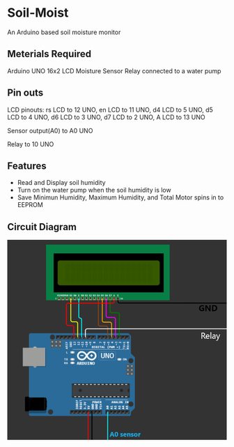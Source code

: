# Soil-Moist
An Arduino based soil moisture monitor

Meterials Required
------------------
Arduino UNO
16x2 LCD
Moisture Sensor
Relay connected to a water pump

Pin outs
--------
LCD pinouts: 
  rs LCD to 12 UNO,
  en LCD to 11 UNO,
  d4 LCD to 5 UNO,
  d5 LCD to 4 UNO,
  d6 LCD to 3 UNO,
  d7 LCD to 2 UNO,
  A LCD to 13 UNO

Sensor output(A0) to A0 UNO

Relay to 10 UNO

Features
--------

- Read and Display soil humidity
- Turn on the water pump when the soil humidity is low
- Save Minimun Humidity, Maximum Humidity, and Total Motor spins in to EEPROM

Circuit Diagram
---------------
<img src="https://github.com/Akshay-Vs/Soil-Moist/blob/main/Circuit.PNG">
